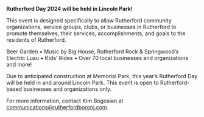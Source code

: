 **Rutherford Day 2024 will be held in Lincoln Park!**

This event is designed specifically to allow Rutherford community organizations, service groups, clubs, or businesses in Rutherford to promote themselves, their services, accomplishments, and goals to the residents of Rutherford.

Beer Garden • Music by Big House, Rutherford Rock & Springwood’s Electric Luau •  Kids’ Rides • Over 70 local businesses and organizations and more!

Due to anticipated construction at Memorial Park, this year’s Rutherford Day will be held in and around Lincoln Park. This event is open to Rutherford-based businesses and organizations only. 

For more information, contact Kim Bogosian at communications@rutherfordboronj.com.
